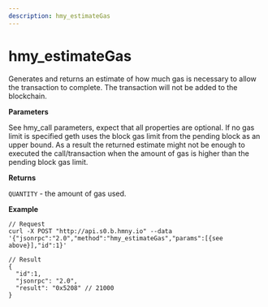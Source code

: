 ```yaml
---
description: hmy_estimateGas
---
```


# hmy\_estimateGas

Generates and returns an estimate of how much gas is necessary to allow the transaction to complete. The transaction will not be added to the blockchain.

**Parameters**

See hmy\_call parameters, expect that all properties are optional. If no gas limit is specified geth uses the block gas limit from the pending block as an upper bound. As a result the returned estimate might not be enough to executed the call/transaction when the amount of gas is higher than the pending block gas limit.

**Returns**

`QUANTITY` - the amount of gas used.

**Example**

```
// Request
curl -X POST "http://api.s0.b.hmny.io" --data '{"jsonrpc":"2.0","method":"hmy_estimateGas","params":[{see above}],"id":1}'

// Result
{
  "id":1,
  "jsonrpc": "2.0",
  "result": "0x5208" // 21000
}
```
